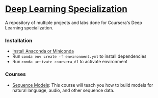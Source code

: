 # [Deep Learning Specialization](https://www.coursera.org/specializations/deep-learning)

A repository of multiple projects and labs done for Coursera's Deep Learning specialization.

### Installation
  - [Install Anaconda or Miniconda](https://conda.io/docs/user-guide/install/macos.html)
  - Run ``conda env create -f environment.yml`` to install dependencies
  - Run ``conda activate coursera_dl`` to activate environment

### Courses
- [Sequence Models](/sequence-models): This course will teach you how to build models for natural language, audio, and other sequence data.
